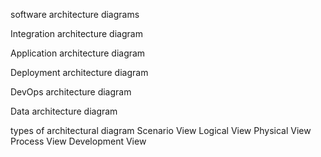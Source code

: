 software architecture diagrams

Integration architecture diagram

Application architecture diagram

Deployment architecture diagram

DevOps architecture diagram

Data architecture diagram

types of architectural diagram
Scenario View
Logical View
Physical View
Process View
Development View
